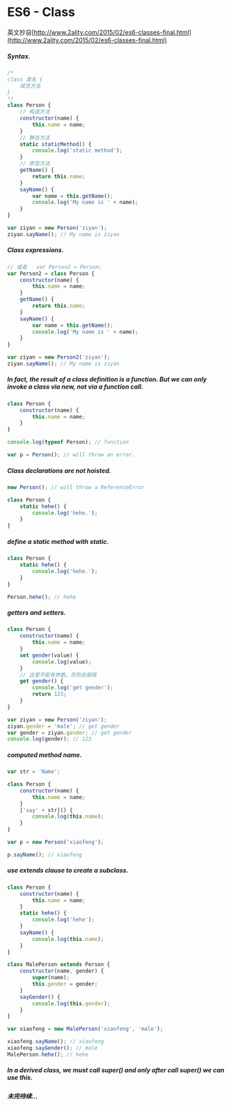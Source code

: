 # ES6 - Class
英文抄自[http://www.2ality.com/2015/02/es6-classes-final.html](http://www.2ality.com/2015/02/es6-classes-final.html)

##### Syntax.
```javascript
/* 
class 类名 {
    成员方法
}
*/
class Person {
    // 构造方法
    constructor(name) {
        this.name = name;
    } 
    // 静态方法
    static staticMethod() {
        console.log('static method');
    }
    // 原型方法
    getName() {
        return this.name;
    }
    sayName() {
        var name = this.getName();
        console.log('My name is ' + name);
    }
}

var ziyan = new Person('ziyan');
ziyan.sayName(); // My name is ziyan
```

##### Class expressions.
```javascript
// 或者   var Person2 = Person;
var Person2 = class Person {
    constructor(name) {
        this.name = name;
    } 
    getName() {
        return this.name;
    }
    sayName() {
        var name = this.getName();
        console.log('My name is ' + name);
    }
}

var ziyan = new Person2('ziyan');
ziyan.sayName(); // My name is ziyan
```

##### In fact, the result of a class definition is a function. But we can only invoke a class via new, not via a function call.
```javascript
class Person {
    constructor(name) {
        this.name = name;
    }
}

console.log(typeof Person); // function

var p = Person(); // will throw an error.
```

##### Class declarations are not hoisted.
```javascript
new Person(); // will throw a ReferenceError

class Person {
    static hehe() {
        console.log('hehe.');
    }
}
```

##### define a static method with static.
```javascript
class Person {
    static hehe() {
        console.log('hehe.');
    }
}

Person.hehe(); // hehe
```

##### getters and setters.
```javascript
class Person {
    constructor(name) {
        this.name = name;
    }
    set gender(value) {
        console.log(value);
    }
    // 这里不能有参数，否则会报错
    get gender() {
        console.log('get gender');
        return 123;
    }
}

var ziyan = new Person('ziyan');
ziyan.gender = 'male'; // get gender
var gender = ziyan.gender; // get gender
console.log(gender); // 123
```

##### computed method name.
```javascript
var str = 'Name';

class Person {
	constructor(name) {
		this.name = name;
	}
	['say' + str]() {
		console.log(this.name);
	}
}

var p = new Person('xiaofeng');

p.sayName(); // xiaofeng
```

##### use extends clause to create a subclass.
```javascript
class Person {
	constructor(name) {
		this.name = name;
	}
	static hehe() {
	    console.log('hehe');
	}
	sayName() {
		console.log(this.name);
	}
}

class MalePerson extends Person {
	constructor(name, gender) {
		super(name);
		this.gender = gender;
	}
	sayGender() {
		console.log(this.gender);
	}
}

var xiaofeng = new MalePerson('xiaofeng', 'male');

xiaofeng.sayName(); // xiaofeng
xiaofeng.sayGender(); // male
MalePerson.hehe(); // hehe
```

##### In a derived class, we must call super() and only after call super() we can use this. 

##### 未完待续...